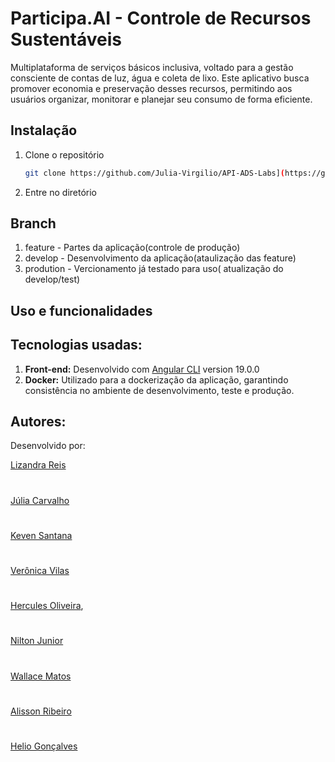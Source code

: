 # Participa.AI - Controle de Recursos Sustentáveis
Multiplataforma de serviços básicos inclusiva, voltado para a gestão consciente de contas de luz, água e coleta de lixo. Este aplicativo busca promover economia e preservação desses recursos, permitindo aos usuários organizar, monitorar e planejar seu consumo de forma eficiente.

## Instalação

1. Clone o repositório
    ```bash
   git clone https://github.com/Julia-Virgilio/API-ADS-Labs](https://github.com/Julia-Virgilio/Participe.Ai
2. Entre no diretório


## Branch 
1. feature - Partes da aplicação(controle de produção)
2. develop - Desenvolvimento da aplicação(ataulização das feature)
3. prodution - Vercionamento já testado para uso( atualização do develop/test)

## Uso e funcionalidades

## Tecnologias usadas:
1. **Front-end:** Desenvolvido com [Angular CLI](https://github.com/angular/angular-cli) version 19.0.0
2. **Docker:** Utilizado para a dockerização da aplicação, garantindo consistência no ambiente de desenvolvimento, teste e produção.

## Autores:
Desenvolvido por:

[Lizandra Reis](https://github.com/lioreis)
#
[Júlia Carvalho](https://github.com/Julia-Virgilio)
#
[Keven Santana](https://github.com/kevensantana)
#
[Verônica Vilas](https://github.com/VeronicaVilas)
#
[Hercules Oliveira](https://github.com/herculesoliveira40), 
#
[Nilton Junior](https://github.com/niltonjrcalmon)
#
[Wallace Matos](https://github.com/wally963)
#
[Alisson Ribeiro](https://github.com/Alisson-S-Ribeiro)
#
[Helio Gonçalves](https://github.com/HelioHMH)
